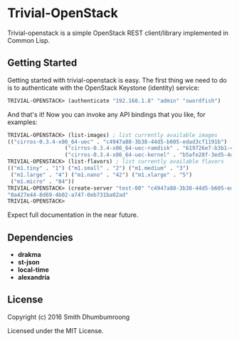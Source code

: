 # Trivial-OpenStack

Trivial-openstack is a simple OpenStack REST client/library
implemented in Common Lisp.

## Getting Started

Getting started with trivial-openstack is easy. The first thing we
need to do is to authenticate with the OpenStack Keystone (identity)
service:

````lisp
TRIVIAL-OPENSTACK> (authenticate "192.168.1.8" "admin" "swordfish")
````

And that's it! Now you can invoke any API bindings that you like, for
examples:

````lisp
TRIVIAL-OPENSTACK> (list-images) ; list currently available images
(("cirros-0.3.4-x86_64-uec" . "c4947a88-3b38-44d5-b605-edad3cf1191b")
                  ("cirros-0.3.4-x86_64-uec-ramdisk" . "619726e7-b3b1-4d39-8669-cf05fb04981d")
                  ("cirros-0.3.4-x86_64-uec-kernel" . "b5afe28f-3ed5-4d4e-8094-fac19d2d7ac3"))
TRIVIAL-OPENSTACK> (list-flavors) ; list currently available flavors
(("m1.tiny" . "1") ("m1.small" . "2") ("m1.medium" . "3")
 ("m1.large" . "4") ("m1.nano" . "42") ("m1.xlarge" . "5")
 ("m1.micro" . "84"))
TRIVIAL-OPENSTACK> (create-server "test-00" "c4947a88-3b38-44d5-b605-edad3cf1191b" "1") ; create a new server
"0a427e44-8d69-4b02-a747-0eb731ba02ad"
TRIVIAL-OPENSTACK> 
````

Expect full documentation in the near future.

## Dependencies

* **drakma**
* **st-json**
* **local-time**
* **alexandria**

## License

Copyright (c) 2016 Smith Dhumbumroong

Licensed under the MIT License.
